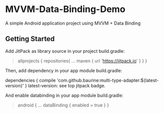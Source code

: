 # MVVM-Data-Binding-Demo
A simple Android application project using MVVM + Data Binding

## Getting Started

Add JitPack as library source in your project build.gradle:

>allprojects {
repositories{
        ...
        maven { url 'https://jitpack.io' }
    }
}


Then, add dependency in your app module build.gradle:

dependencies {
    compile 'com.github.baurine:multi-type-adapter:${latest-version}'
}
latest-version: see top jitpack badge.

And enable databinding in your app module build.gradle:

>android {
    ...
    dataBinding {
        enabled = true
    }
}
